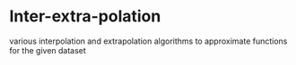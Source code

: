 # Inter-extra-polation
various interpolation and extrapolation algorithms to approximate functions for the given dataset
